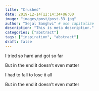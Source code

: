 ```yaml
---
title: "Crushed"
date: 2019-12-14T12:14:34+06:00
image: "images/post/post-33.jpg"
author: "Sejal Sanghvi" # use capitalize
description: "This is meta description."
categories: ["abstract"]
tags: ["inspiration", "abstract"]
draft: false
---
```

I tried so hard and got so far

But in the end it doesn't even matter

I had to fall to lose it all

But in the end it doesn't even matter